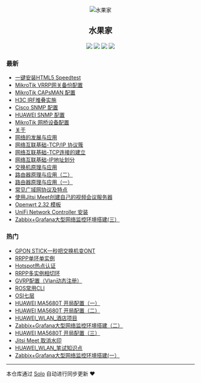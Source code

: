 <p align="center"><img alt="水果家" src="https://static.b3log.org/images/brand/solo-32.png"></p><h2 align="center">
水果家
</h2>

<h4 align="center"></h4>
<p align="center"><a title="水果家" target="_blank" href="https://github.com/zhaoshucai/solo-blog"><img src="https://img.shields.io/github/last-commit/zhaoshucai/solo-blog.svg?style=flat-square&color=FF9900"></a>
<a title="GitHub repo size in bytes" target="_blank" href="https://github.com/zhaoshucai/solo-blog"><img src="https://img.shields.io/github/repo-size/zhaoshucai/solo-blog.svg?style=flat-square"></a>
<a title="Solo Version" target="_blank" href="https://github.com/88250/solo/releases"><img src="https://img.shields.io/badge/solo-3.6.6-f1e05a.svg?style=flat-square&color=blueviolet"></a>
<a title="Hits" target="_blank" href="https://github.com/88250/hits"><img src="https://hits.b3log.org/zhaoshucai/solo-blog.svg"></a></p>

### 最新

* [一键安装HTML5 Speedtest](http://blog.shuiguoq.top/articles/2019/12/13/1576235766490.html)
* [MikroTik VRRP网关备份配置](http://blog.shuiguoq.top/articles/2019/11/26/1574760223510.html)
* [MikroTik CAPsMAN 配置](http://blog.shuiguoq.top/articles/2019/11/21/1574305121517.html)
* [H3C IRF堆叠实施](http://blog.shuiguoq.top/articles/2019/11/20/1574219904478.html)
* [Cisco SNMP 配置](http://blog.shuiguoq.top/articles/2019/11/19/1574157970638.html)
* [HUAWEI SNMP 配置](http://blog.shuiguoq.top/articles/2019/11/19/1574155596048.html)
* [MikroTik 网桥设备配置](http://blog.shuiguoq.top/articles/2019/11/13/1573635864028.html)
* [关于](http://blog.shuiguoq.top/my-github-repos)
* [网络的发展与应用](http://blog.shuiguoq.top/articles/2019/11/08/1573207995600.html)
* [网络互联基础-TCP/IP 协议簇](http://blog.shuiguoq.top/articles/2019/11/08/1573207815134.html)
* [网络互联基础-TCP连接的建立](http://blog.shuiguoq.top/articles/2019/11/08/1573206162209.html)
* [网络互联基础-IP地址划分](http://blog.shuiguoq.top/articles/2019/11/08/1573205996504.html)
* [交换机原理与应用](http://blog.shuiguoq.top/articles/2019/11/08/1573205796949.html)
* [路由器原理与应用（二）](http://blog.shuiguoq.top/articles/2019/11/08/1573205301515.html)
* [路由器原理与应用（一）](http://blog.shuiguoq.top/articles/2019/11/08/1573204647522.html)
* [常见广域网协议及特点](http://blog.shuiguoq.top/articles/2019/11/08/1573203660197.html)
* [使用Jitsi Meet创建自己的视频会议服务器](http://blog.shuiguoq.top/articles/2019/11/08/1573203317421.html)
* [Openwrt 2.32 模板](http://blog.shuiguoq.top/articles/2019/11/08/1573202824716.html)
* [UniFi Network Controller 安装](http://blog.shuiguoq.top/articles/2019/11/08/1573201552054.html)
* [Zabbix+Grafana大型网络监控环境搭建(三）](http://blog.shuiguoq.top/articles/2019/11/08/1573200808396.html)

### 热门

* [GPON STICK一秒把交换机变ONT](http://blog.shuiguoq.top/articles/2019/11/05/1572924247300.html)
* [RRPP单环单实例](http://blog.shuiguoq.top/articles/2019/11/02/1572667077848.html)
* [Hotspot热点认证](http://blog.shuiguoq.top/articles/2019/11/02/1572667632529.html)
* [RRPP多实例相切环](http://blog.shuiguoq.top/articles/2019/11/02/1572666150013.html)
* [GVRP配置（Vlan动态注册）](http://blog.shuiguoq.top/articles/2019/11/02/1572668858723.html)
* [ROS常用CLI](http://blog.shuiguoq.top/articles/2019/11/02/1572669503530.html)
* [OSI七层](http://blog.shuiguoq.top/articles/2019/11/04/1572836333186.html)
* [HUAWEI MA5680T 开局配置（一）](http://blog.shuiguoq.top/articles/2019/11/04/1572837698771.html)
* [HUAWEI MA5680T 开局配置（二）](http://blog.shuiguoq.top/articles/2019/11/04/1572853471835.html)
* [HUAWEI_WLAN_酒店项目](http://blog.shuiguoq.top/articles/2019/11/05/1572926667893.html)
* [Zabbix+Grafana大型网络监控环境搭建（二）](http://blog.shuiguoq.top/articles/2019/11/08/1573200195915.html)
* [HUAWEI MA5680T 开局配置（三）](http://blog.shuiguoq.top/articles/2019/11/04/1572854031093.html)
* [Jitsi Meet 取消水印](http://blog.shuiguoq.top/articles/2019/11/05/1572924587482.html)
* [HUAWEI_WLAN_笔试知识点](http://blog.shuiguoq.top/articles/2019/11/08/1573198826954.html)
* [Zabbix+Grafana大型网络监控环境搭建(一）](http://blog.shuiguoq.top/articles/2019/11/08/1573199706799.html)



---

本仓库通过 [Solo](https://github.com/88250/solo) 自动进行同步更新 ❤️ 